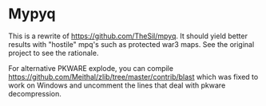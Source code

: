 # Mypyq

This is a rewrite of https://github.com/TheSil/mpyq.
It should yield better results with "hostile" mpq's such as protected war3 maps.
See the original project to see the rationale.

For alternative PKWARE explode, you can compile https://github.com/Meithal/zlib/tree/master/contrib/blast which was fixed to work on Windows and uncomment the lines that deal with pkware decompression.
